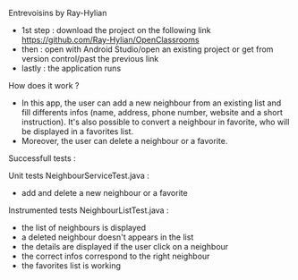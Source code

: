 Entrevoisins by Ray-Hylian

* 1st step : download the project on the following link https://github.com/Ray-Hylian/OpenClassrooms
* then : open with Android Studio/open an existing project or get from version control/past the previous link
* lastly : the application runs

How does it work ?
* In this app, the user can add a new neighbour from an existing list and fill differents infos (name, address, phone number, website and a short instruction). It's also possible to convert a neighbour in favorite, who will be displayed in a favorites list.
* Moreover, the user can delete a neighbour or a favorite. 

Successfull tests :

Unit tests
NeighbourServiceTest.java : 
- add and delete a new neighbour or a favorite

Instrumented tests 
NeighbourListTest.java : 
- the list of neighbours is displayed
- a deleted neighbour doesn't appears in the list
- the details are displayed if the user click on a neighbour
- the correct infos correspond to the right neighbour
- the favorites list is working

